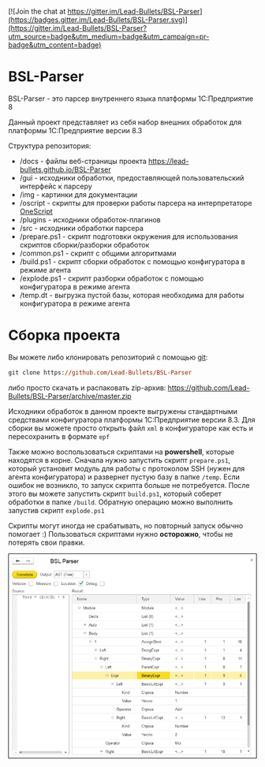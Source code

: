 
[![Join the chat at https://gitter.im/Lead-Bullets/BSL-Parser](https://badges.gitter.im/Lead-Bullets/BSL-Parser.svg)](https://gitter.im/Lead-Bullets/BSL-Parser?utm_source=badge&utm_medium=badge&utm_campaign=pr-badge&utm_content=badge)

# BSL-Parser

BSL-Parser - это парсер внутреннего языка платформы 1С:Предприятие 8

Данный проект представляет из себя набор внешних обработок для платформы 1С:Предприятие версии 8.3

Структура репозитория:

* /docs - файлы веб-страницы проекта <https://lead-bullets.github.io/BSL-Parser>
* /gui - исходники обработки, предоставляющей пользовательский интерфейс к парсеру
* /img - картинки для документации
* /oscript - скрипты для проверки работы парсера на интерпретаторе [OneScript](https://github.com/EvilBeaver/OneScript)
* /plugins - исходники обработок-плагинов
* /src - исходники обработки парсера
* /prepare.ps1 - скрипт подготовки окружения для использования скриптов сборки/разборки обработок
* /common.ps1 - скрипт с общими алгоритмами
* /build.ps1 - скрипт сборки обработок с помощью конфигуратора в режиме агента
* /explode.ps1 - скрипт разборки обработок с помощью конфигуратора в режиме агента
* /temp.dt - выгрузка пустой базы, которая необходима для работы конфигуратора в режиме агента

# Сборка проекта

Вы можете либо клонировать репозиторий с помощью [git](https://git-scm.com/):
```ps
git clone https://github.com/Lead-Bullets/BSL-Parser
```
либо просто скачать и распаковать zip-архив: https://github.com/Lead-Bullets/BSL-Parser/archive/master.zip

Исходники обработок в данном проекте выгружены стандартными средствами конфигуратора платформы 1С:Предприятие версии 8.3. Для сборки вы можете просто открыть файл `xml` в конфигураторе как есть и пересохранить в формате `epf`

Также можно воспользоваться скриптами на **powershell**, которые находятся в корне. Сначала нужно запустить скрипт `prepare.ps1`, который установит модуль для работы с протоколом SSH (нужен для агента конфигуратора) и развернет пустую базу в папке `/temp`. Если ошибок не возникло, то запуск скрипта больше не потребуется. После этого вы можете запустить скрипт `build.ps1`, который соберет обработки в папке `/build`. Обратную операцию можно выполнить запустив скрипт `explode.ps1`

Скрипты могут иногда не срабатывать, но повторный запуск обычно помогает :)
Пользоваться скриптами нужно **осторожно**, чтобы не потерять свои правки.

![BSL-Parser](img/1SH.png)
